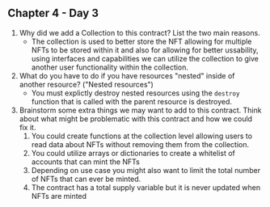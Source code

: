 ## Chapter 4 - Day 3

1. Why did we add a Collection to this contract? List the two main reasons.
    * The collection is used to better store the NFT allowing for multiple NFTs to be stored within it and also for allowing for better ussability, using interfaces and capabilities we can utilize the collection to give another user functionality within the collection.
2. What do you have to do if you have resources "nested" inside of another resource? ("Nested resources")
    * You must explictly destroy nested resources using the `destroy` function that is called with the parent resource is destroyed.
3. Brainstorm some extra things we may want to add to this contract. Think about what might be problematic with this contract and how we could fix it.
    1. You could create functions at the collection level allowing users to read data about NFTs without removing them from the collection.
    2. You could utilize arrays or dictionaries to create a whitelist of accounts that can mint the NFTs
    3. Depending on use case you might also want to limit the total number of NFTs that can ever be minted.
    4. The contract has a total supply variable but it is never updated when NFTs are minted